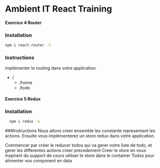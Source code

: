 # Ambient IT React Training

#### Exercice 4 Router

### Installation
```sh
npm i react-router -S
```

### Instructions
implémenter le routing dans votre application.

- /
  - /home
  - /todo

#### Exercice 5 Redux

### Installation
```sh
  npm i redux -S
```

###Instructions
Nous allons creer ensemble les constante representant les actions.
Ensuite vous implémenterez un store redux dans votre application.

Commencer par créer le reducer todos qui va gerer notre liste de todo, et gerer les differentes actions creer precedement
Creer le store en vous inspirant du support de cours
utiliser le store dans le container Todos pour alimenter vos component en data
